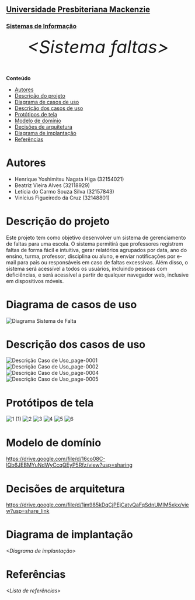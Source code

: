 <h2><a href= "https://www.mackenzie.br">Universidade Presbiteriana Mackenzie</a></h2>
<h3><a href= "https://www.mackenzie.br/graduacao/sao-paulo-higienopolis/sistemas-de-informacao">Sistemas de Informação</a></h3>

<font size="+12"><center>
_&lt;Sistema faltas&gt;_

</center></font>

**Conteúdo**

- [Autores](#autores)
- [Descrição do projeto](#descrição-do-projeto)
- [Diagrama de casos de uso](#diagrama-de-casos-de-uso)
- [Descrição dos casos de uso](#descrição-dos-casos-de-uso)
- [Protótipos de tela](#protótipos-de-tela)
- [Modelo de domínio](#modelo-de-domínio)
- [Decisões de arquitetura](#decisões-de-arquitetura)
- [Diagrama de implantação](#diagrama-de-implantação)
- [Referências](#referências)

# Autores

- Henrique Yoshimitsu Nagata Higa (32154021)
- Beatriz Vieira Alves (32118929)
- Letícia do Carmo Souza Silva (32157843)
- Vinícius Figueiredo da Cruz (32148801)

# Descrição do projeto

Este projeto tem como objetivo desenvolver um sistema de gerenciamento de faltas para uma escola. O sistema permitirá que professores registrem faltas de forma fácil e intuitiva, gerar relatórios agrupados por data, ano do ensino, turma, professor, disciplina ou aluno, e enviar notificações por e-mail para pais ou responsáveis em caso de faltas excessivas. Além disso, o sistema será acessível a todos os usuários, incluindo pessoas com deficiências, e será acessível a partir de qualquer navegador web, inclusive em dispositivos móveis.

# Diagrama de casos de uso

![Diagrama Sistema de Falta](https://user-images.githubusercontent.com/89753145/219905304-3c80ff84-b217-4c40-986f-58bcc4233576.jpg)

# Descrição dos casos de uso
![Descrição Caso de Uso_page-0001](https://user-images.githubusercontent.com/89753145/219905395-577b006e-1dd1-47fa-a27d-4de72edcd080.jpg)
![Descrição Caso de Uso_page-0002](https://user-images.githubusercontent.com/89753145/219905398-2c4aeaf6-3812-466a-9728-af68e80285c4.jpg)
![Descrição Caso de Uso_page-0004](https://user-images.githubusercontent.com/89753145/219905399-ca3e750f-6580-43e3-ae10-5d5e5236c59d.jpg)
![Descrição Caso de Uso_page-0005](https://user-images.githubusercontent.com/89753145/219905401-3beaac34-63cc-402f-9649-18ab62c05a23.jpg)

# Protótipos de tela

![1 (1)](https://user-images.githubusercontent.com/89232973/229906809-1d04a8bc-a265-42a2-a2e7-6eb817056b11.png)
![2](https://user-images.githubusercontent.com/89232973/229906853-4845acfe-680a-4fa8-a010-242e89551d4b.png)
![3](https://user-images.githubusercontent.com/89232973/229906889-5f542cd4-761e-47ff-898c-c1f300864895.png)
![4](https://user-images.githubusercontent.com/89232973/229906923-020a8107-beb0-4d32-ad48-e8c3795ea76b.png)
![5](https://user-images.githubusercontent.com/89232973/229906961-cbaa92fa-22d0-4a97-9eb9-ca8441955a1f.png)
![6](https://user-images.githubusercontent.com/89232973/229907002-1f0ae95e-8939-4b2d-8d14-d5d643e7995a.png)


# Modelo de domínio

https://drive.google.com/file/d/16co08C-lQb6JEBMYuNdWyCcqQEyP5Rfz/view?usp=sharing


# Decisões de arquitetura

https://drive.google.com/file/d/1jm985kDqCjPEjCatvQaFqSdnUMlM5xkx/view?usp=share_link

# Diagrama de implantação

_&lt;Diagrama de implantação&gt;_

# Referências

_&lt;Lista de referências&gt;_
